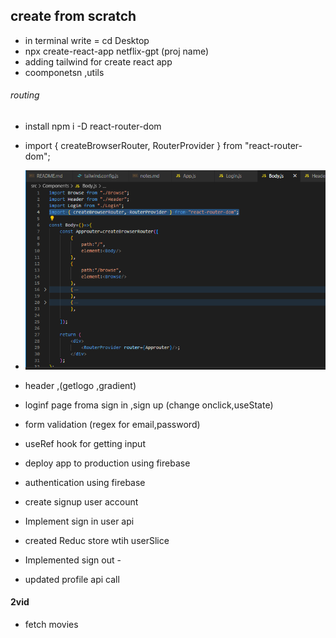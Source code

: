
## create from scratch
- in terminal write = cd Desktop
- npx create-react-app netflix-gpt       (proj name)
- adding tailwind for create react app
- coomponetsn ,utils
###### routing
- install npm i -D react-router-dom
- import { createBrowserRouter, RouterProvider } from "react-router-dom";
- ![alt text](./imagenotes/routing.png)

- header ,(getlogo ,gradient)
- loginf page froma sign in ,sign up (change onclick,useState)
- form validation (regex for email,password)
- useRef hook for getting input
- deploy app to production using firebase
- authentication using firebase
- create signup user account
- Implement sign in user api
- created Reduc store wtih userSlice 
- Implemented sign out -
- updated profile api call

#### 2vid
- fetch movies